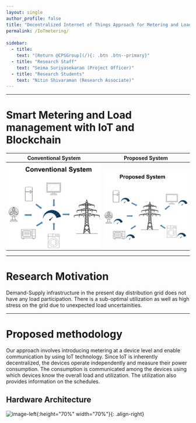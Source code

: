 ```yaml
---
layout: single
author_profile: false
title: "Decentralized Internet of Things Approach for Metering and Load Management"
permalink: /IoTmetering/

sidebar:
  - title:
    text: "[Return @CPSGroup](/){: .btn .btn--primary}"
  - title: "Research Staff"
    text: "Seima Suriyasekaran (Project Officer)"
  - title: "Research Students"
    text: "Nitin Shivaraman (Research Associate)"
---
```


******

# Smart Metering and Load management with IoT and Blockchain



Conventional System                               |  Proposed System
:------------------------------------------------:|:-------------------------------------------------:
![](/assets/graphics/Conventional.png)  |  ![](/assets/graphics/proposed.png)

****** 

# Research Motivation

Demand-Supply infrastructure in the present day distribution grid does not have any load participation. There is a sub-optimal utilization as well as high stress on the grid due to unexpected load uncertainities.  

****** 

# Proposed methodology

Our approach involves introducing metering at a device level and enable communication by using IoT technology. Since IoT is inherently decentralized, the devices operate independently and measure their power consumption. The consumption is communicated among the devices using which devices know the overall load and utilization. The utilization also provides information on the schedules.

## Hardware Architecture

![image-left](/_pages/assets/IoTMetering/hardware.png){:height="70%" width="70%"}{: .align-right}